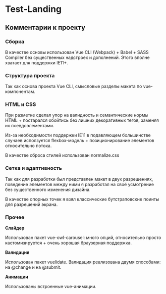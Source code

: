 # Test-Landing 
## Комментарии к проекту

### Сборка

В качестве основы использован Vue CLI (Webpack) + Babel + SASS Compiler без существенных надстроек и дополнений.
Этого вполне хватает для поддержки IE11+.

### Структура проекта

Так как основа проекта Vue CLI, смысловые разделы макета по vue-компонентам.

### HTML и CSS

При разметке сделал упор на валидность и семантические нормы HTML + постарался обойтись без лишних декоративных тегов, заменяя их псевдоэлементами. 

Из-за необходимости поддержки IE11 в подавляющем большинстве случаев исползуется flexbox-модель + позиционирование элементов относительно потока.

В качестве сброса стилей использован normalize.css

### Сетка и адаптивность

Так как для разработки был представлен макет в двух разрешениях, поведение элементов между ними я разработал на своё усмотрение без существенного изменения дизайна.

В качестве опорных точек я взял классические бутстраповские поинты для разрешений экрана.

### Прочее 

**Слайдер**

Использован пакет vue-owl-carousel: много опций, относительно просто кастомизируется + очень хорошая браузерная поддержка.

**Валидация**

Использован пакет vuelidate. Валидация реализована двумя способами: на @change и на @submit.

**Анимации**

Использованы встроенные vue-анимации.



 

